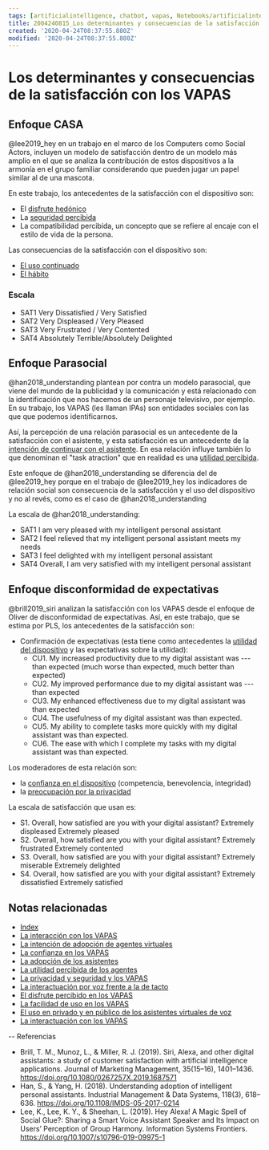 ```yaml
---
tags: [artificialintelligence, chatbot, vapas, Notebooks/artificialintelligence, virtualagents, satisfaction]
title: 2004240815_Los determinantes y consecuencias de la satisfacción con los VAPAS 
created: '2020-04-24T08:37:55.880Z'
modified: '2020-04-24T08:37:55.880Z'
---
```


# Los determinantes y consecuencias de la satisfacción con los VAPAS 

## Enfoque CASA

 @lee2019_hey en un trabajo en el marco de los Computers como Social Actors, incluyen un modelo de satisfacción dentro de un modelo más amplio en el que se analiza la contribución de estos dispositivos a la armonía en el grupo familiar considerando que pueden jugar un papel similar al de una mascota.

 En este trabajo, los antecedentes de la satisfacción con el dispositivo son:

 - El [disfrute hedónico](2004060858_disfrute_percibido_agentes_virtuales.md)
 - La [seguridad percibida](2004170957_laprivacidadylosVAPAS.md)
 - La compatibilidad percibida, un concepto que se refiere al encaje con el estilo de vida de la persona.

 Las consecuencias de la satisfacción con el dispositivo son:

 - [El uso continuado](2004240903_adopcion_asistentes.md) 
 - [El hábito](2004240903_adopcion_asistentes.md)

### Escala

- SAT1 Very Dissatisfied / Very Satisfied
- SAT2 Very Displeased / Very Pleased 
- SAT3 Very Frustrated / Very Contented 
- SAT4 Absolutely Terrible/Absolutely Delighted

## Enfoque Parasocial

@han2018_understanding plantean por contra un modelo parasocial, que viene del mundo de la publicidad y la comunicación y está relacionado con la identificación que nos hacemos de un personaje televisivo, por ejemplo. En su trabajo, los VAPAS (les llaman IPAs) son entidades sociales con las que que podemos identificarnos.

Así, la percepción de una relación parasocial es un antecedente de la satisfacción con el asistente, y esta satisfacción es un antecedente de la [intención de continuar con el asistente](2004060832_intencion_adopcion_agente_virtual.md). En esa relación influye también lo que denominan el "task atraction" que en realidad es una [utilidad percibida](2004060840_utilidad_percibidad_agentesvirtuales.md). 

Este enfoque de @han2018_understanding se diferencia del de @lee2019_hey porque en el trabajo de @lee2019_hey los indicadores de relación social son consecuencia de la satisfacción y el uso del dispositivo y no al revés, como es el caso de @han2018_understanding

La escala de @han2018_understanding: 
- SAT1 I am very pleased with my intelligent personal assistant 
- SAT2 I feel relieved that my intelligent personal assistant meets my needs
- SAT3 I feel delighted with my intelligent personal assistant 
- SAT4 Overall, I am very satisfied with my intelligent personal assistant

## Enfoque disconformidad de expectativas

@brill2019_siri analizan la satisfacción con los VAPAS desde el enfoque de Oliver de disconformidad de expectativas. Así, en este trabajo, que se estima por PLS, los antecedentes de la satisfacción son:

- Confirmación de expectativas (esta tiene como antecedentes la [utilidad del dispositivo](2004060840_utilidad_percibidad_agentesvirtuales.md) y las expectativas sobre la utilidad): 
  - CU1. My increased productivity due to my digital assistant was --- than expected (much worse than expected, much better than expected)
  - CU2. My improved performance due to my digital assistant was  ---  than expected
  - CU3. My enhanced effectiveness due to my digital assistant was than expected
  - CU4. The usefulness of my digital assistant was than expected.
  - CU5. My ability to complete tasks more quickly with my digital assistant was than expected.
  - CU6. The ease with which I complete my tasks with my digital assistant was than expected.

Los moderadores de esta relación son: 

- la [confianza en el dispositivo](2004251054_laconfianzaenlosvapas.md) (competencia, benevolencia, integridad)
- la [preocupación por la privacidad](2004170957_laprivacidadylosVAPAS.md)

La escala de satisfacción que usan es:

- S1. Overall, how satisfied are you with your digital assistant? Extremely displeased Extremely pleased 
- S2. Overall, how satisfied are you with your digital assistant? Extremely frustrated Extremely contented
- S3. Overall, how satisfied are you with your digital assistant? Extremely miserable Extremely delighted
- S4. Overall, how satisfied are you with your digital assistant? Extremely dissatisfied Extremely satisfied


## Notas relacionadas

- [Index](_2003101705_index.md)
- [La interacción con los VAPAS](2004210737_lainteraccionconlosvapas.md)
- [La intención de adopción de agentes virtuales](2004060832_intencion_adopcion_agente_virtual.md)
- [La confianza en los VAPAS](2004060904_confianza_agentevirtual.md)
- [La adopción de los asistentes](2004240903_adopcion_asistentes.md)
- [La utilidad percibida de los agentes](2004060840_utilidad_percibidad_agentesvirtuales.md)
- [La privacidad y seguridad y los VAPAS](2004170957_laprivacidadylosVAPAS.md)
- [La interactuación por voz frente a la de tacto](2004051647_effect_voice_interactions.md)
- [El disfrute percibido en los VAPAS](2004060858_disfrute_percibido_agentes_virtuales.md)
- [La facilidad de uso en los VAPAS](2004060853_facilidad_uso_agentes_virtuales.md)
- [El uso en privado y en público de los asistentes virtuales de voz](2004070858_uso_privado_publico_asistentes.md)
- [La interactuación con los VAPAS](2004210737_lainteraccionconlosvapas.md)

--
Referencias

- Brill, T. M., Munoz, L., & Miller, R. J. (2019). Siri, Alexa, and other digital assistants: a study of customer satisfaction with artificial intelligence applications. Journal of Marketing Management, 35(15–16), 1401–1436. https://doi.org/10.1080/0267257X.2019.1687571
- Han, S., & Yang, H. (2018). Understanding adoption of intelligent personal assistants. Industrial Management & Data Systems, 118(3), 618–636. https://doi.org/10.1108/IMDS-05-2017-0214
- Lee, K., Lee, K. Y., & Sheehan, L. (2019). Hey Alexa! A Magic Spell of Social Glue?: Sharing a Smart Voice Assistant Speaker and Its Impact on Users’ Perception of Group Harmony. Information Systems Frontiers. https://doi.org/10.1007/s10796-019-09975-1